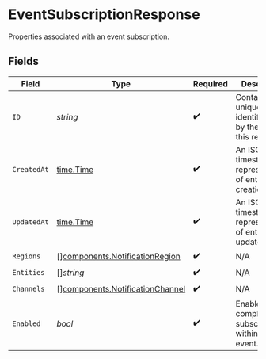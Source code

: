 # EventSubscriptionResponse

Properties associated with an event subscription.


## Fields

| Field                                                                              | Type                                                                               | Required                                                                           | Description                                                                        | Example                                                                            |
| ---------------------------------------------------------------------------------- | ---------------------------------------------------------------------------------- | ---------------------------------------------------------------------------------- | ---------------------------------------------------------------------------------- | ---------------------------------------------------------------------------------- |
| `ID`                                                                               | *string*                                                                           | :heavy_check_mark:                                                                 | Contains a unique identifier used by the API for this resource.                    | 5f9fd312-a987-4628-b4c5-bb4f4fddd5f7                                               |
| `CreatedAt`                                                                        | [time.Time](https://pkg.go.dev/time#Time)                                          | :heavy_check_mark:                                                                 | An ISO-8601 timestamp representation of entity creation date.                      | 2022-11-04T20:10:06.927Z                                                           |
| `UpdatedAt`                                                                        | [time.Time](https://pkg.go.dev/time#Time)                                          | :heavy_check_mark:                                                                 | An ISO-8601 timestamp representation of entity update date.                        | 2022-11-04T20:10:06.927Z                                                           |
| `Regions`                                                                          | [][components.NotificationRegion](../../models/components/notificationregion.md)   | :heavy_check_mark:                                                                 | N/A                                                                                |                                                                                    |
| `Entities`                                                                         | []*string*                                                                         | :heavy_check_mark:                                                                 | N/A                                                                                |                                                                                    |
| `Channels`                                                                         | [][components.NotificationChannel](../../models/components/notificationchannel.md) | :heavy_check_mark:                                                                 | N/A                                                                                |                                                                                    |
| `Enabled`                                                                          | *bool*                                                                             | :heavy_check_mark:                                                                 | Enable/Disable complete subscription within an event.                              |                                                                                    |